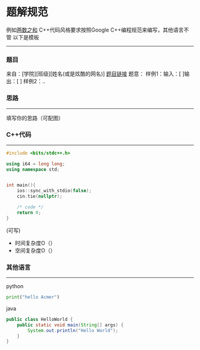 # 题解规范
例如[两数之和](https://github.com/WWubbalubadubdub/zjiet_icpc_gym/blob/main/problems/0001.%E4%B8%A4%E6%95%B0%E4%B9%8B%E5%92%8C.md)
C++代码风格要求按照Google C++编程规范来编写，其他语言不管
以下是模板
___
### 题目
来自：[学院][班级][姓名(或是炫酷的网名)]
[题目链接]()
题意：
样例1：输入：[ ]输出：[ ]
样例2：..
### 思路
___
填写你的思路（可配图）
### C++代码
___
```c++
#include <bits/stdc++.h>

using i64 = long long;
using namespace std;


int main(){
	ios::sync_with_stdio(false);
	cin.tie(nullptr);

	/* code */
	return 0;
}
```
(可写)  
- 时间复杂度O（）
- 空间复杂度O（）
### 其他语言
___

python
```py
print("hello Acmer")
```
java
```java
public class HelloWorld {
    public static void main(String[] args) {
        System.out.println("Hello World");
    }
}
```
